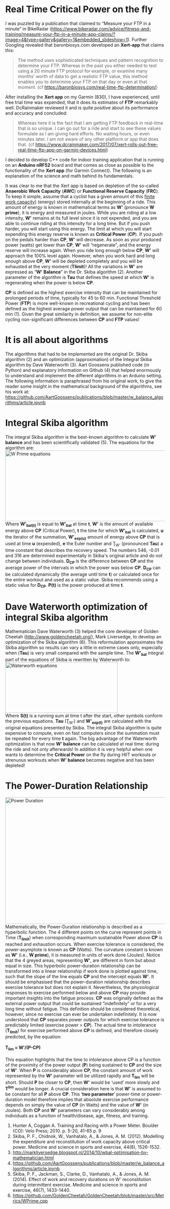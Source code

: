 # Real Time Critical Power on the fly

I was puzzled by a publication that claimed to “Measure your FTP in a minute” in BikeRadar (https://www.bikeradar.com/advice/fitness-and-training/measure-your-ftp-in-a-minute-app-claims/?image=4&type=gallery&gallery=1&embedded_slideshow=1). Further Googling revealed that baronbiosys.com developed an <b>Xert-app</b> that claims this:

> The method uses sophisticated techniques and pattern recognition to determine your FTP. Whereas in the past you either needed to test using a 20 minute FTP protocol for example, or examine many months’ worth of data to get a realistic FTP value, this method enables you to determine your FTP on that day or even at that moment. (cf https://baronbiosys.com/real-time-ftp-determination/)
> 
After installing the <b>Xert app</b> on my Garmin (830), I have experienced, until free trial time was expended, that it does its estimates of <b>FTP</b> remarkably well. DcRainmaker reviewed it and is quite positive about its performance and accuracy and concluded:
> Whereas here it is the fact that I am getting FTP feedback in real-time that is so unique.  I can go out for a ride and start to see these values formulate as I am giving hard efforts.  No waiting hours, or even minutes later.  I am not aware of any other platform or app that does that. (cf https://www.dcrainmaker.com/2017/07/xert-rolls-out-free-real-time-ftp-app-on-garmin-devices.html) 
> 
I decided to develop C++ code for indoor training application that is running on an <b>Arduino nRF52</b> board and that comes as close as possible to the functionality of the <b>Xert app</b> (for Garmin Connect). The following is an explanation of the science and math behind its fundamentals. <br>

It was clear to me that the Xert app is based on depletion of the so-called <b>Anaerobic Work Capacity</b> (<b>AWC</b>) or <b>Functional Reserve Capacity</b> (<b>FRC</b>). To keep it simple, assume that a cyclist has a given amount of this <ins>finite work capacity</ins>) (energy) stored internally at the beginning of a ride. This amount of energy is known in mathematical terms as <b>W'</b> (pronounce <b>W prime</b>), it is energy and measured in joules. While you are riding at a low intensity, <b>W'</b> remains at its full level since it is not expended, and you are able to continue riding at this intensity for a long time. But if you push harder, you will start using this energy. The limit at which you will start expending this energy reserve is known as <b>Critical Power</b> (<b>CP</b>). If you push on the pedals harder than <b>CP</b>, <b>W'</b> will decrease. As soon as your produced power (watts) get lower than <b>CP</b>, <b>W'</b> will “regenerate”, and the energy reserve will increase again. When you ride long enough below <b>CP</b>, <b>W'</b> will approach the 100% level again. However, when you work hard and long enough above <b>CP</b>, <b>W'</b> will be depleted completely and you will be exhausted at the very moment (<b>Tlimit</b>)! All the variations in <b>W'</b> are expressed as “<b>W' Balance</b>” in the Dr. Skiba algorithm (2). Another parameter of the algorithm is <b>Tau</b> that defines the speed at which <b>W'</b> is regenerating when the power is below <b>CP</b>. <br>

<b>CP</b> is defined as the highest exercise intensity that can be maintained for prolonged periods of time, typically for 45 to 60 min. Functional Threshold Power (<b>FTP</b>) is more well-known in recreational cycling and has been defined as the highest average power output that can be maintained for 60 min (1). Given the great similarity in definition, we assume for non-elite cycling non-significant differences between <b>CP</b> and <b>FTP</b> values! <br>

# It is all about algorithms <br>
The algorithms that had to be implemented are the original Dr. Skiba algorithm (2) and an optimization (approximation) of the Integral Skiba algorithm by Dave Waterworth (3). Aart Goossens published code (in Python) and explanatory information on Github (4) that helped enormously to understand and implement the different algorithms in an Arduino setting. The following information is paraphrased from his original work, to give the reader some insight in the mathematical background of the algorithms, see his work at: https://github.com/AartGoossens/publications/blob/master/w_balance_algorithms/article.ipynb <br>
# Integral Skiba algorithm <br>
The integral Skiba algorithm is the best-known algorithm to calculate <b>W' balance</b> and has been scientifically validated (5). The equations for the algorithm are: <br>
<img src="../main/images/W_Prime_equations.png" width="537" height="223" align = "middle" alt="W Prime equations"> <br>
Where <b>W'<sub>bal(t)</sub></b> is equal to <b>W'<sub>bal</sub></b> at time <b>t</b>, <b>W'</b> is the amount of available energy above <b>CP</b> (Critical Power), <b>t</b> the time for which <b>W'<sub>bal</sub></b> is calculated, <b>u</b> the iterator of the summation, <b>W'<sub>exp(u)</sub></b> amount of energy above <b>CP</b> that is used at time <b>u</b> (expended), <b>e</b> the Euler number and </b>Ʈ<sub>W'</sub></b> (pronounced <b>Tau</b>) a time constant that describes the recovery speed. The numbers 546, -0.01 and 316 are determined experimentally in Skiba's original article and do not change between individuals. <b>D<sub>CP</sub></b> is the difference between <b>CP</b> and the average power of the intervals in which the power was below <b>CP</b>. <b>D<sub>CP<sub></b> can be calculated dynamically (the average until time <b>t</b>) or calculated once for the entire workout and used as a static value. Skiba recommends using a static value for <b>D<sub>CP<sub></b>. <b>P(t)</b> is the power produced at time <b>t</b>.

# Dave Waterworth optimization of integral Skiba algorithm <br>
Mathematician Dave Waterworth (3) helped the core developer of Golden Cheetah (http://www.goldencheetah.org/), Mark Liversedge, to develop an optimization of the Skiba algorithm (6). This reformulation approximates the Skiba algorithm so results can vary a little in extreme cases only, especially when (<b>Tau</b>) is very small compared with the sample time.
The <b>W'<sub>bal</sub></b> integral part of the equations of Skiba is rewritten by Waterworth to: <br>
<img src="../main/images/Waterworth_equations.png" width="355" height="160" align = "middle" alt="Waterworth equations"> <br>
Where <b>S(t)</b> is a running sum at time t after the start, other symbols conform the previous equations. <b>Tau</b> (Ʈ<sub>W'</sub>) and <b>W'<sub>exp(t)</sub></b> are calculated with the original equations presented by Skiba. The integral Skiba algorithm is quite expensive to compute, even on fast computers since the summation must be repeated for every time <b>t</b> again. 
The big advantage of the Waterworth optimization is that now <b>W' balance</b> can be calculated at real time: during the ride and not only afterwards! In addition it is very helpful when one wants to determine the <b>Critical Power</b> on the fly during HIIT workouts or strenuous workouts when <b>W' balance</b> becomes negative and has been depleted!

# The Power-Duration Relationship <br>
<img src="../main/images/2-Parameter-Algorithm.png" width="800" height="400" align = "middle" alt="Power Duration"> <br>
Mathematically, the Power-Duration relationship is described as a hyperbolic function. The 4 different points on the curve represent points in Time (<b>T<sub>limit</sub></b>) when corresponding maximum sustainable Power above <b>CP</b> is reached and exhaustion occurs. When exercise tolerance is considered, the power-asymptote is known as <b>CP</b> (Watts). The curvature constant is known as <b>W'</b> (i.e., <b>W prime</b>), it is measured in units of work done (Joules). Notice that the 4 greyed areas, representing <b>W'</b>, are different in form but about equal in size. This hyperbolic power-duration relationship can be transformed into a linear relationship if work done is plotted against time, such that the slope of the line equals <b>CP</b> and the intercept equals <b>W'</b>. It should be emphasised that the power-duration relationship describes exercise tolerance but does not explain it. Nevertheless, the physiological responses to exercise performed below and above <b>CP</b> may provide important insights into the fatigue process. <b>CP</b> was originally defined as the external power output that could be sustained “indefinitely” or for a very long time without fatigue. This definition should be considered theoretical, however, since no exercise can ever be undertaken indefinitely. It is now understood that <b>CP</b> separates power outputs for which exercise tolerance is predictably limited (exercise power > <b>CP</b>). The actual time to intolerance (<b>T<sub>limit</sub></b>) for exercise performed above <b>CP</b> is defined, and therefore closely predicted, by the equation: <br><br>
   <strong>T<sub>lim</sub> = W′/(P-CP)</strong> <br><br>
This equation highlights that the time to intolerance above CP is a function of the proximity of the power output (<b>P</b>) being sustained to <b>CP</b> and the size of <b>W'</b>. When <b>P</b> is considerably above <b>CP</b>, the constant amount of work represented by the <b>W'</b> parameter will be utilized rapidly and <b>T<sub>lim</sub></b> will be short. Should <b>P</b> be closer to <b>CP</b>, then <b>W'</b> would be ‘used’ more slowly and <b>T<sup>lim</sup></b> would be longer. A crucial consideration here is that <b>W'</b> is assumed to be constant for all <b>P</b> above <b>CP</b>. This ‘<b>two parameter</b>’ power-time or power-duration model therefore implies that absolute exercise performance depends on simply the value of <b>CP</b> (in Watts) and the value of <b>W'</b> (in Joules). Both <b>CP</b> and <b>W'</b> parameters can vary considerably among individuals as a function of health/disease, age, fitness, and training.

1. Hunter A, Coggan A. Training and Racing with a Power Meter. Boulder (CO): Velo Press; 2010. p. 5-20, 41-65 p. 9
2. Skiba, P. F., Chidnok, W., Vanhatalo, A., & Jones, A. M. (2012). Modelling the expenditure and reconstitution of work capacity above critical power. Medicine and science in sports and exercise, 44(8), 1526-1532.
3. http://markliversedge.blogspot.nl/2014/10/wbal-optimisation-by-mathematician.html
4. https://github.com/AartGoossens/publications/blob/master/w_balance_algorithms/article.ipynb
5. Skiba, P. F., Jackman, S., Clarke, D., Vanhatalo, A., & Jones, A. M. (2014). Effect of work and recovery durations on W' reconstitution during intermittent exercise. Medicine and science in sports and exercise, 46(7), 1433-1440.
6. https://github.com/GoldenCheetah/GoldenCheetah/blob/master/src/Metrics/WPrime.cpp



